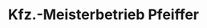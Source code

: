 ---
title: "Kfz.-Meisterbetrieb Pfeiffer"
url: /berlin/kfz-meisterbetrieb-pfeiffer/
shop: Autowerkstatt
---